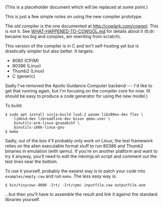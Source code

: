 (This is a placeholder document which will be replaced at some point.)

This is just a few simple notes on using the new compiler prototype.

The _old_ compiler is the one documented at http://cowlark.com/cowgol. This is
not it. See [WHAT-HAPPENED-TO-COWGOL.md](WHAT-HAPPENED-TO-COWGOL.md) for
details about it (tl;dr: became too big and complex, am rewriting from
scratch).

This version of the compiler is in C and isn't self-hosting yet but is
drastically simpler but also better. It targets:

- 8080 (CP/M)
- 80386 (Linux)
- Thumb2 (Linux)
- C (generic)

Sadly I've removed the Apollo Guidance Computer backend --- I'd like to get
that running again, but I'm focusing on the compiler core for now. (It should
be easy to produce a code generator for using the new model.)

To build:

    $ sudo apt install ninja-build lua5.2 pasmo libz80ex-dev flex \
	    libbsd-dev libreadline-dev bison qemu-user \
		binutils-arm-linux-gnueabihf \
		binutils-i686-linux-gnu
    $ make

Sadly, out of the box it'll probably only work on Linux; the test framework
relies on the alien executable format stuff to run 80386 and Thumb2 binaries in
emulation (with qemu). If you're on another platform and want to try it anyway,
you'll need to edit the mkninja.sh script and comment out the test lines near
the bottom.

To use it yourself, probably the easiest way is to patch your code into
`examples/empty.cow` and run `make`. The less easy way is:

    $ bin/tinycowc-8080 -Irt/ -Irt/cpm/ inputfile.cow outputfile.asm

...but then you'll have to assemble the result and link it against the standard
libraries yourself.

